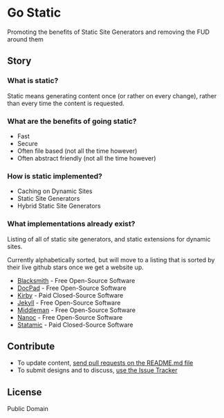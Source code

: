 # Go Static

Promoting the benefits of Static Site Generators and removing the FUD around them


## Story

### What is static?

Static means generating content once (or rather on every change), rather than every time the content is requested.


### What are the benefits of going static?

- Fast
- Secure
- Often file based (not all the time however)
- Often abstract friendly (not all the time however)


### How is static implemented?

- Caching on Dynamic Sites
- Static Site Generators
- Hybrid Static Site Generators


### What implementations already exist?

Listing of all of static site generators, and static extensions for dynamic sites.

Currently alphabetically sorted, but will move to a listing that is sorted by their live github stars once we get a website up.

- [Blacksmith](http://github.com/flatiron/blacksmith) - Free Open-Source Software
- [DocPad](http://docpad.org) - Free Open-Source Software
- [Kirby](http://getkirby.com/) - Paid Closed-Source Software
- [Jekyll](http://jekyllrb.com/) - Free Open-Source Software
- [Middleman](http://middlemanapp.com/) - Free Open-Source Software
- [Nanoc](http://nanoc.ws/) - Free Open-Source Software
- [Statamic](http://www.statamic.com/) - Paid Closed-Source Software




## Contribute

- To update content, [send pull requests on the README.md file](https://github.com/bevry/gostatic/edit/master/README.md)
- To submit designs and to discuss, [use the Issue Tracker](https://github.com/bevry/gostatic/issues)


## License

Public Domain
